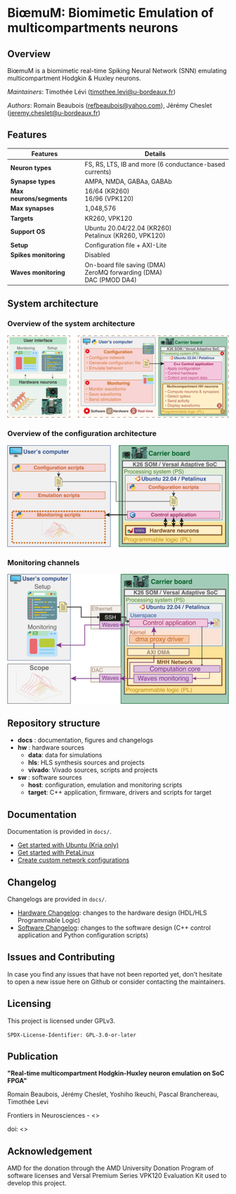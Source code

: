 # BiœmuM: Biomimetic Emulation of multicompartments neurons

## Overview

BiœmuM is a biomimetic real-time Spiking Neural Network (SNN) emulating multicompartment Hodgkin & Huxley neurons.

_Maintainers_: Timothée Lévi (timothee.levi@u-bordeaux.fr)

_Authors_: Romain Beaubois (refbeaubois@yahoo.com), Jérémy Cheslet (jeremy.cheslet@u-bordeaux.fr)

## Features

| Features          | Details       |
|-------------------|---------------|
| **Neuron types**  | FS, RS, LTS, IB and more (6 conductance-based currents) |
| **Synapse types** | AMPA, NMDA, GABAa, GABAb |
| **Max neurons/segments**   | 16/64 (KR260) <br> 16/96 (VPK120) |
| **Max synapses**  | 1,048,576 |
| **Targets**       | KR260, VPK120 |
| **Support OS**    | Ubuntu 20.04/22.04 (KR260) <br> Petalinux (KR260, VPK120) |
| **Setup**         | Configuration file + AXI-Lite |
| **Spikes monitoring** | Disabled |
| **Waves monitoring**  | On-board file saving (DMA) <br> ZeroMQ forwarding (DMA) <br> DAC (PMOD DA4)|

## System architecture

### Overview of the system architecture
![archi overview](docs/img/archi_overview.png)

### Overview of the configuration architecture
![archi config](docs/img/archi_config.png)

### Monitoring channels
![archi monitoring](docs/img/archi_monitoring.png)

## Repository structure

* **docs** : documentation, figures and changelogs
* **hw** : hardware sources
  * **data**: data for simulations
  * **hls**: HLS synthesis sources and projects
  * **vivado**: Vivado sources, scripts and projects
* **sw** : software sources
  * **host**: configuration, emulation and monitoring scripts
  * **target**: C++ application, firmware, drivers and scripts for target

## Documentation

Documentation is provided in ```docs/```.
* [Get started with Ubuntu (Kria only)](docs/GET_STARTED_KRIA_UBUNTU.md)
* [Get started with PetaLinux](docs/GET_STARTED_PLINUX.md)
* [Create custom network configurations](docs/config/gen_netw_conf.md)

## Changelog

Changelogs are provided in ```docs/```.
* [Hardware Changelog](docs/HW_CHANGELOG.md): changes to the hardware design (HDL/HLS Programmable Logic)
* [Software Changelog](docs/SW_CHANGELOG.md): changes to the software design (C++ control application and Python configuration scripts)

## Issues and Contributing

In case you find any issues that have not been reported yet, don't hesitate to open a new issue here on Github or consider contacting the maintainers.

## Licensing

This project is licensed under GPLv3.

```SPDX-License-Identifier: GPL-3.0-or-later```

## Publication

**"Real-time multicompartment Hodgkin-Huxley neuron emulation on SoC FPGA"**

Romain Beaubois, Jérémy Cheslet, Yoshiho Ikeuchi, Pascal Branchereau, Timothée Levi

Frontiers in Neurosciences - <>

doi: <>

## Acknowledgement

AMD for the donation through the AMD University Donation Program of software licenses and Versal Premium Series VPK120 Evaluation Kit used to develop this project.